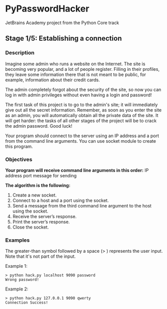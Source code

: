 # PyPasswordHacker
JetBrains Academy project from the Python Core track

## Stage 1/5: Establishing a connection
### Description
Imagine some admin who runs a website on the Internet. The site is becoming very popular, and a lot of people register. Filling in their profiles, they leave some information there that is not meant to be public, for example, information about their credit cards.

The admin completely forgot about the security of the site, so now you can log in with admin privileges without even having a login and password!

The first task of this project is to go to the admin's site; it will immediately give out all the secret information. Remember, as soon as you enter the site as an admin, you will automatically obtain all the private data of the site. It will get harder: the tasks of all other stages of the project will be to crack the admin password. Good luck!

Your program should connect to the server using an IP address and a port from the command line arguments. You can use socket module to create this program.

### Objectives
**Your program will receive command line arguments in this order:**
IP address
port
message for sending

**The algorithm is the following:**
1. Create a new socket.
2. Connect to a host and a port using the socket.
3. Send a message from the third command line argument to the host using the socket.
4. Receive the server’s response.
5. Print the server’s response.
6. Close the socket.

### Examples
The greater-than symbol followed by a space (> ) represents the user input. Note that it's not part of the input.

Example 1:
```
> python hack.py localhost 9090 password
Wrong password!
```
Example 2:
```
> python hack.py 127.0.0.1 9090 qwerty
Connection Success!
```
